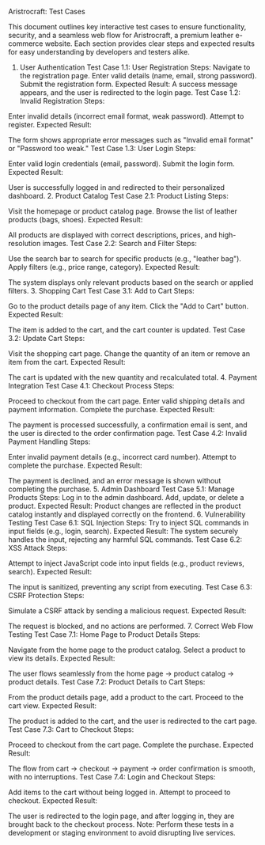 Aristrocraft:  Test Cases

This document outlines key interactive test cases to ensure functionality, security, and a seamless web flow for Aristrocraft, a premium leather e-commerce website. Each section provides clear steps and expected results for easy understanding by developers and testers alike.

1. User Authentication
Test Case 1.1: User Registration
Steps:
Navigate to the registration page.
Enter valid details (name, email, strong password).
Submit the registration form.
Expected Result:
A success message appears, and the user is redirected to the login page.
Test Case 1.2: Invalid Registration
Steps:

Enter invalid details (incorrect email format, weak password).
Attempt to register.
Expected Result:

The form shows appropriate error messages such as "Invalid email format" or "Password too weak."
Test Case 1.3: User Login
Steps:

Enter valid login credentials (email, password).
Submit the login form.
Expected Result:

User is successfully logged in and redirected to their personalized dashboard.
2. Product Catalog
Test Case 2.1: Product Listing
Steps:

Visit the homepage or product catalog page.
Browse the list of leather products (bags, shoes).
Expected Result:

All products are displayed with correct descriptions, prices, and high-resolution images.
Test Case 2.2: Search and Filter
Steps:

Use the search bar to search for specific products (e.g., "leather bag").
Apply filters (e.g., price range, category).
Expected Result:

The system displays only relevant products based on the search or applied filters.
3. Shopping Cart
Test Case 3.1: Add to Cart
Steps:

Go to the product details page of any item.
Click the "Add to Cart" button.
Expected Result:

The item is added to the cart, and the cart counter is updated.
Test Case 3.2: Update Cart
Steps:

Visit the shopping cart page.
Change the quantity of an item or remove an item from the cart.
Expected Result:

The cart is updated with the new quantity and recalculated total.
4. Payment Integration
Test Case 4.1: Checkout Process
Steps:

Proceed to checkout from the cart page.
Enter valid shipping details and payment information.
Complete the purchase.
Expected Result:

The payment is processed successfully, a confirmation email is sent, and the user is directed to the order confirmation page.
Test Case 4.2: Invalid Payment Handling
Steps:

Enter invalid payment details (e.g., incorrect card number).
Attempt to complete the purchase.
Expected Result:

The payment is declined, and an error message is shown without completing the purchase.
5. Admin Dashboard
Test Case 5.1: Manage Products
Steps:
Log in to the admin dashboard.
Add, update, or delete a product.
Expected Result:
Product changes are reflected in the product catalog instantly and displayed correctly on the frontend.
6. Vulnerability Testing
Test Case 6.1: SQL Injection
Steps:
Try to inject SQL commands in input fields (e.g., login, search).
Expected Result:
The system securely handles the input, rejecting any harmful SQL commands.
Test Case 6.2: XSS Attack
Steps:

Attempt to inject JavaScript code into input fields (e.g., product reviews, search).
Expected Result:

The input is sanitized, preventing any script from executing.
Test Case 6.3: CSRF Protection
Steps:

Simulate a CSRF attack by sending a malicious request.
Expected Result:

The request is blocked, and no actions are performed.
7. Correct Web Flow Testing
Test Case 7.1: Home Page to Product Details
Steps:

Navigate from the home page to the product catalog.
Select a product to view its details.
Expected Result:

The user flows seamlessly from the home page -> product catalog -> product details.
Test Case 7.2: Product Details to Cart
Steps:

From the product details page, add a product to the cart.
Proceed to the cart view.
Expected Result:

The product is added to the cart, and the user is redirected to the cart page.
Test Case 7.3: Cart to Checkout
Steps:

Proceed to checkout from the cart page.
Complete the purchase.
Expected Result:

The flow from cart -> checkout -> payment -> order confirmation is smooth, with no interruptions.
Test Case 7.4: Login and Checkout
Steps:

Add items to the cart without being logged in.
Attempt to proceed to checkout.
Expected Result:

The user is redirected to the login page, and after logging in, they are brought back to the checkout process.
Note: Perform these tests in a development or staging environment to avoid disrupting live services.

